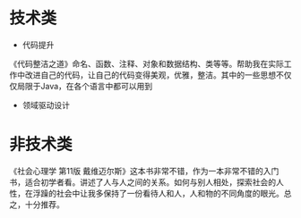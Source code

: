 # 技术类

+ 代码提升

《代码整洁之道》命名、函数、注释、对象和数据结构、类等等。帮助我在实际工作中改进自己的代码，让自己的代码变得美观，优雅，整洁。其中的一些思想不仅仅局限于Java，在各个语言中都可以用到

+ 领域驱动设计

# 非技术类

《社会心理学 第11版 戴维迈尔斯》这本书非常不错，作为一本非常不错的入门书，适合初学者看。讲述了人与人之间的关系。如何与别人相处，探索社会的人性，在浮躁的社会中让我多保持了一份看待人和人，人和物的不同角度的眼光。总之，十分推荐。